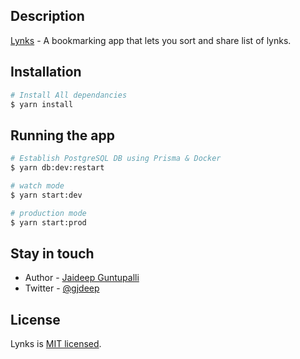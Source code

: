 ## Description

[Lynks](https://lynks.jaideepguntupalli.com/) - A bookmarking app that lets you sort and share list of lynks.

## Installation

```bash
# Install All dependancies
$ yarn install
```

## Running the app

```bash
# Establish PostgreSQL DB using Prisma & Docker
$ yarn db:dev:restart 

# watch mode
$ yarn start:dev

# production mode
$ yarn start:prod
```

## Stay in touch

- Author - [Jaideep Guntupalli](https://jaideepguntupalli.com)
- Twitter - [@gjdeep](https://twitter.com/gjdeep)

## License

Lynks is [MIT licensed](LICENSE).
